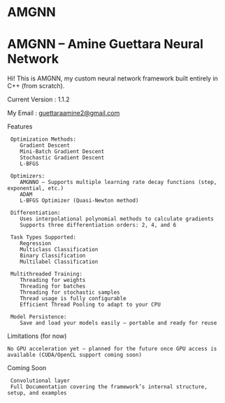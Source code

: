 # AMGNN
# AMGNN – Amine Guettara Neural Network
Hi! This is AMGNN, my custom neural network framework built entirely in C++ (from scratch).

Current Version : 1.1.2

My Email : guettaraamine2@gmail.com

Features

     Optimization Methods:
        Gradient Descent
        Mini-Batch Gradient Descent
        Stochastic Gradient Descent
        L-BFGS
        
     Optimizers:
        AMGNNO – Supports multiple learning rate decay functions (step, exponential, etc.)
        ADAM
        L-BFGS Optimizer (Quasi-Newton method)
        
     Differentiation:
        Uses interpolational polynomial methods to calculate gradients
        Supports three differentiation orders: 2, 4, and 6
        
     Task Types Supported:
        Regression
        Multiclass Classification
        Binary Classification
        Multilabel Classification
        
     Multithreaded Training:
        Threading for weights
        Threading for batches
        Threading for stochastic samples
        Thread usage is fully configurable
        Efficient Thread Pooling to adapt to your CPU
        
     Model Persistence:
        Save and load your models easily — portable and ready for reuse
        
 Limitations (for now)
 
    No GPU acceleration yet — planned for the future once GPU access is available (CUDA/OpenCL support coming soon)
    
 Coming Soon
 
     Convolutional layer
     Full Documentation covering the framework’s internal structure, setup, and examples


